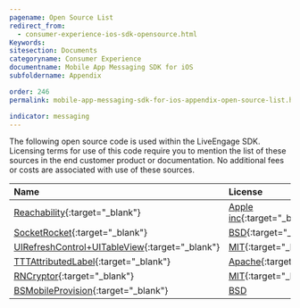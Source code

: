 ```yaml
---
pagename: Open Source List
redirect_from:
  - consumer-experience-ios-sdk-opensource.html
Keywords:
sitesection: Documents
categoryname: Consumer Experience
documentname: Mobile App Messaging SDK for iOS
subfoldername: Appendix

order: 246
permalink: mobile-app-messaging-sdk-for-ios-appendix-open-source-list.html

indicator: messaging
---
```


The following open source code is used within the LiveEngage SDK.  Licensing terms for use of this code require you to mention the list of these sources in the end customer product or documentation.  No additional fees or costs are associated with use of these sources.

| Name | License | Version |
| :--- | :--- | :--- |
| [Reachability](https://developer.apple.com/library/ios/samplecode/Reachability/Introduction/Intro.html#//apple_ref/doc/uid/DTS40007324-Intro-DontLinkElementID_2){:target="_blank"} | [Apple inc](https://developer.apple.com/library/ios/samplecode/Reachability/Listings/LICENSE_txt.html#//apple_ref/doc/uid/DTS40007324-LICENSE_txt-DontLinkElementID_3){:target="_blank"} | 2.2 beta 2 |
| [SocketRocket](https://github.com/facebook/SocketRocket){:target="_blank"} | [BSD](https://github.com/facebook/SocketRocket/blob/master/LICENSE){:target="_blank"}	| 0.6.0 |
|  [UIRefreshControl+UITableView](https://github.com/danielgindi/UIRefreshControl-UITableView){:target="_blank"} | [MIT](https://github.com/danielgindi/UIRefreshControl-UITableView/blob/master/LICENSE){:target="_blank"} | 1.0.0 |
| [TTTAttributedLabel](https://github.com/irccloud/ios/tree/master/TTTAttributedLabel){:target="_blank"} |  [Apache](https://github.com/irccloud/ios/blob/master/LICENSE.txt){:target="_blank"} | 2.0.0 |
| [RNCryptor](https://github.com/RNCryptor/RNCryptor){:target="_blank"} |  [MIT](https://github.com/RNCryptor/RNCryptor/blob/master/LICENSE){:target="_blank"} | 5.0.2 |
| [BSMobileProvision](https://github.com/amazon-archives/BSMobileProvision){:target="_blank"} | [BSD](https://github.com/amazon-archives/BSMobileProvision/blob/master/LICENSE) | 1.0.0 |
